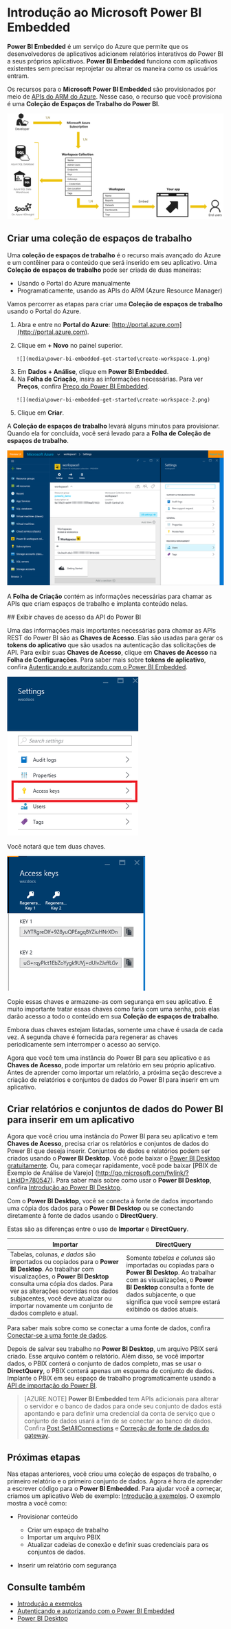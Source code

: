 <properties
   pageTitle="Introdução ao Microsoft Power BI Embedded"
   description="Power BI Embedded, adicione relatórios interativos do Power BI a seu aplicativo de business intelligence"
   services="power-bi-embedded"
   documentationCenter=""
   authors="guyinacube"
   manager="erikre"
   editor=""
   tags=""/>
<tags
   ms.service="power-bi-embedded"
   ms.devlang="NA"
   ms.topic="hero-article"
   ms.tgt_pltfrm="NA"
   ms.workload="powerbi"
   ms.date="10/04/2016"
   ms.author="asaxton"/>


# <a name="get-started-with-microsoft-power-bi-embedded"></a>Introdução ao Microsoft Power BI Embedded

**Power BI Embedded** é um serviço do Azure que permite que os desenvolvedores de aplicativos adicionem relatórios interativos do Power BI a seus próprios aplicativos. **Power BI Embedded** funciona com aplicativos existentes sem precisar reprojetar ou alterar os maneira como os usuários entram.

Os recursos para o **Microsoft Power BI Embedded** são provisionados por meio de [APIs do ARM do Azure](https://msdn.microsoft.com/library/mt712306.aspx). Nesse caso, o recurso que você provisiona é uma **Coleção de Espaços de Trabalho do Power BI**.

![](media\power-bi-embedded-get-started\introduction.png)

## <a name="create-a-workspace-collection"></a>Criar uma coleção de espaços de trabalho
Uma **coleção de espaços de trabalho** é o recurso mais avançado do Azure e um contêiner para o conteúdo que será inserido em seu aplicativo. Uma **Coleção de espaços de trabalho** pode ser criada de duas maneiras:

   -    Usando o Portal do Azure manualmente
   -    Programaticamente, usando as APIs do ARM (Azure Resource Manager)

Vamos percorrer as etapas para criar uma **Coleção de espaços de trabalho** usando o Portal do Azure.

   1.   Abra e entre no **Portal do Azure**: [http://portal.azure.com](http://portal.azure.com).

   2.   Clique em **+ Novo** no painel superior.

       ![](media\power-bi-embedded-get-started\create-workspace-1.png)

   3.   Em **Dados + Análise**, clique em **Power BI Embedded**.
   4.   Na **Folha de Criação**, insira as informações necessárias. Para ver **Preços**, confira [Preço do Power BI Embedded](http://go.microsoft.com/fwlink/?LinkID=760527).

       ![](media\power-bi-embedded-get-started\create-workspace-2.png)

   5. Clique em **Criar**.

A **Coleção de espaços de trabalho** levará alguns minutos para provisionar. Quando ela for concluída, você será levado para a **Folha de Coleção de espaços de trabalho**.

   ![](media\power-bi-embedded-get-started\create-workspace-3.png)

A **Folha de Criação** contém as informações necessárias para chamar as APIs que criam espaços de trabalho e implanta conteúdo nelas.

<a name="view-access-keys"/>
## <a name="view-power-bi-api-access-keys"></a>Exibir chaves de acesso da API do Power BI

Uma das informações mais importantes necessárias para chamar as APIs REST do Power BI são as **Chaves de Acesso**. Elas são usadas para gerar os **tokens do aplicativo** que são usados na autenticação das solicitações de API. Para exibir suas **Chaves de Acesso**, clique em **Chaves de Acesso** na **Folha de Configurações**. Para saber mais sobre **tokens de aplicativo**, confira [Autenticando e autorizando com o Power BI Embedded](power-bi-embedded-app-token-flow.md).

   ![](media\power-bi-embedded-get-started\access-keys.png)

Você notará que tem duas chaves.

   ![](media\power-bi-embedded-get-started\access-keys-2.png)

Copie essas chaves e armazene-as com segurança em seu aplicativo. É muito importante tratar essas chaves como faria com uma senha, pois elas darão acesso a todo o conteúdo em sua **Coleção de espaços de trabalho**.

Embora duas chaves estejam listadas, somente uma chave é usada de cada vez. A segunda chave é fornecida para regenerar as chaves periodicamente sem interromper o acesso ao serviço.

Agora que você tem uma instância do Power BI para seu aplicativo e as **Chaves de Acesso**, pode importar um relatório em seu próprio aplicativo. Antes de aprender como importar um relatório, a próxima seção descreve a criação de relatórios e conjuntos de dados do Power BI para inserir em um aplicativo.

## <a name="create-power-bi-datasets-and-reports-to-embed-into-an-app"></a>Criar relatórios e conjuntos de dados do Power BI para inserir em um aplicativo

Agora que você criou uma instância do Power BI para seu aplicativo e tem **Chaves de Acesso**, precisa criar os relatórios e conjuntos de dados do Power BI que deseja inserir. Conjuntos de dados e relatórios podem ser criados usando o **Power BI Desktop**. Você pode baixar o [Power BI Desktop gratuitamente](https://powerbi.microsoft.com/documentation/powerbi-desktop-get-the-desktop/). Ou, para começar rapidamente, você pode baixar [PBIX de Exemplo de Análise de Varejo] (http://go.microsoft.com/fwlink/?LinkID=780547). Para saber mais sobre como usar o **Power BI Desktop**, confira [Introdução ao Power BI Desktop](https://powerbi.microsoft.com/en-us/guided-learning/powerbi-learning-0-2-get-started-power-bi-desktop).

Com o **Power BI Desktop**, você se conecta à fonte de dados importando uma cópia dos dados para o **Power BI Desktop** ou se conectando diretamente à fonte de dados usando o **DirectQuery**.

Estas são as diferenças entre o uso de **Importar** e **DirectQuery**.

|Importar | DirectQuery
|---|---
|Tabelas, colunas, *e dados* são importados ou copiados para o **Power BI Desktop**. Ao trabalhar com visualizações, o **Power BI Desktop** consulta uma cópia dos dados. Para ver as alterações ocorridas nos dados subjacentes, você deve atualizar ou importar novamente um conjunto de dados completo e atual.|Somente *tabelas e colunas* são importadas ou copiadas para o **Power BI Desktop**. Ao trabalhar com as visualizações, o **Power BI Desktop** consulta a fonte de dados subjacente, o que significa que você sempre estará exibindo os dados atuais.

Para saber mais sobre como se conectar a uma fonte de dados, confira [Conectar-se a uma fonte de dados](power-bi-embedded-connect-datasource.md).

Depois de salvar seu trabalho no **Power BI Desktop**, um arquivo PBIX será criado. Esse arquivo contém o relatório. Além disso, se você importar dados, o PBIX conterá o conjunto de dados completo, mas se usar o **DirectQuery**, o PBIX conterá apenas um esquema de conjunto de dados. Implante o PBIX em seu espaço de trabalho programaticamente usando a [API de importação do Power BI](https://msdn.microsoft.com/library/mt711504.aspx).

> [AZURE.NOTE] **Power BI Embedded** tem APIs adicionais para alterar o servidor e o banco de dados para onde seu conjunto de dados está apontando e para definir uma credencial da conta de serviço que o conjunto de dados usará a fim de se conectar ao banco de dados. Confira [Post SetAllConnections](https://msdn.microsoft.com/library/mt711505.aspx) e [Correção de fonte de dados do gateway](https://msdn.microsoft.com/library/mt711498.aspx).

## <a name="next-steps"></a>Próximas etapas
Nas etapas anteriores, você criou uma coleção de espaços de trabalho, o primeiro relatório e o primeiro conjunto de dados. Agora é hora de aprender a escrever código para o **Power BI Embedded**. Para ajudar você a começar, criamos um aplicativo Web de exemplo: [Introdução a exemplos](power-bi-embedded-get-started-sample.md). O exemplo mostra a você como:

  - Provisionar conteúdo
      - Criar um espaço de trabalho
      - Importar um arquivo PBIX
      - Atualizar cadeias de conexão e definir suas credenciais para os conjuntos de dados.

  - Inserir um relatório com segurança

## <a name="see-also"></a>Consulte também
- [Introdução a exemplos](power-bi-embedded-get-started-sample.md)
- [Autenticando e autorizando com o Power BI Embedded](power-bi-embedded-app-token-flow.md)
- [Power BI Desktop](https://powerbi.microsoft.com/documentation/powerbi-desktop-get-the-desktop/)



<!--HONumber=Oct16_HO2-->


